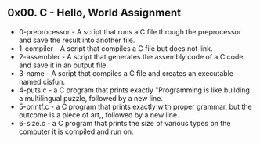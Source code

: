 ## 0x00. C - Hello, World Assignment
- 0-preprocessor - A script that runs a C file through the preprocessor and save the result into another file.
- 1-compiler - A script that compiles a C file but does not link.
- 2-assembler -  A script that generates the assembly code of a C code and save it in an output file.
- 3-name - A script that compiles a C file and creates an executable named cisfun.
- 4-puts.c - a C program that prints exactly "Programming is like building a multilingual puzzle, followed by a new line.
- 5-printf.c - a C program that prints exactly with proper grammar, but the outcome is a piece of art,, followed by a new line.
- 6-size.c - a C program that prints the size of various types on the computer it is compiled and run on.

